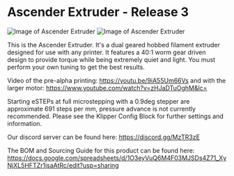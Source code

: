 # Ascender Extruder - Release 3

![Image of Ascender Extruder](https://github.com/Annex-Engineering/Ascender-Extruder/blob/master/Renders/Ascender_Front.JPG?raw=true?raw=true)
![Image of Ascender Extruder](https://github.com/Annex-Engineering/Ascender-Extruder/blob/master/Renders/Ascender_Rear.JPG?raw=true?raw=true)

This is the Ascender Extruder. It's a dual geared hobbed filament extruder designed for use with any printer. It features a 40:1 worm gear driven design to provide torque while being extremely quiet and light. You must perform your own tuning to get the best results.

Video of the pre-alpha printing: https://youtu.be/9iA55Um66Vs and with the larger motor: https://www.youtube.com/watch?v=zHJaDTuOghM&lc=

Starting eSTEPs at full microstepping with a 0.9deg stepper are approximate 691 steps per mm, pressure advance is not currently recommended. Please see the Klipper Config Block for further settings and information.

Our discord server can be found here: https://discord.gg/MzTR3zE

The BOM and Sourcing Guide for this product can be found here: https://docs.google.com/spreadsheets/d/1O3eyVuQ6M4F03MJSDs4Z71_XyNjXL5HFTZr1jsaAtRc/edit?usp=sharing



